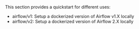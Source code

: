 This section provides a quickstart for different uses:
  - airflow/v1: Setup a dockerized version of Airflow v1.X locally
  - airflow/v2: Setup a dockerized version of Airflow 2.X locally
